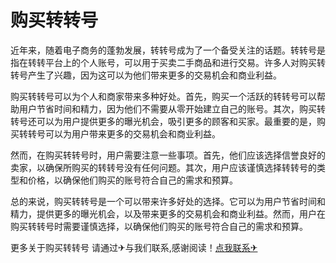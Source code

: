 # 购买转转号

近年来，随着电子商务的蓬勃发展，转转号成为了一个备受关注的话题。转转号是指在转转平台上的个人账号，可以用于买卖二手商品和进行交易。许多人对购买转转号产生了兴趣，因为这可以为他们带来更多的交易机会和商业利益。

购买转转号可以为个人和商家带来多种好处。首先，购买一个活跃的转转号可以帮助用户节省时间和精力，因为他们不需要从零开始建立自己的账号。其次，购买转转号还可以为用户提供更多的曝光机会，吸引更多的顾客和买家。最重要的是，购买转转号可以为用户带来更多的交易机会和商业利益。

然而，在购买转转号时，用户需要注意一些事项。首先，他们应该选择信誉良好的卖家，以确保所购买的转转号没有任何问题。其次，用户应该谨慎选择转转号的类型和价格，以确保他们购买的账号符合自己的需求和预算。

总的来说，购买转转号是一个可以带来许多好处的选择。它可以为用户节省时间和精力，提供更多的曝光机会，以及带来更多的交易机会和商业利益。然而，用户在购买转转号时需要谨慎选择，以确保他们购买的账号符合自己的需求和预算。

更多关于购买转转号 请通过✈与我们联系,感谢阅读！[点我联系✈](https://file.G208.com)